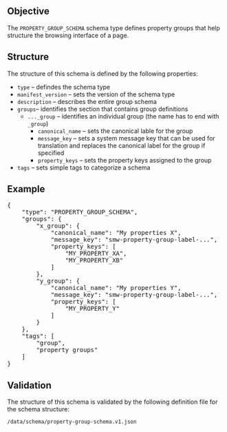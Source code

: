 ## Objective

The `PROPERTY_GROUP_SCHEMA` schema type defines property groups that help structure the browsing interface of a page.

## Structure

The structure of this schema is defined by the following properties:
- `type` – defindes the schema type    
- `manifest_version` – sets the version of the schema type    
- `description` – describes the entire group schema    
- `groups`– identifies the section that contains group definitions    
    - `..._group` – identifies an individual group (the name has to end with `_group`)    
      - `canonical_name` – sets the canonical lable for the group    
      - `message_key` – sets a system message key that can be used for translation and replaces the canonical label for the group if specified    
      - `property_keys` – sets the property keys assigned to the group    
- `tags` – sets simple tags to categorize a schema    

## Example

<pre>
{
    "type": "PROPERTY_GROUP_SCHEMA",
    "groups": {
        "x_group": {
            "canonical_name": "My properties X",
            "message_key": "smw-property-group-label-...",
            "property_keys": [
                "MY_PROPERTY_XA",
                "MY_PROPERTY_XB"
            ]
        },
        "y_group": {
            "canonical_name": "My properties Y",
            "message_key": "smw-property-group-label-...",
            "property_keys": [
                "MY_PROPERTY_Y"
            ]
        }
    },
    "tags": [
        "group",
        "property groups"
    ]
}
</pre>

## Validation

The structure of this schema is validated by the following definition file for the schema structure:

`/data/schema/property-group-schema.v1.json`
